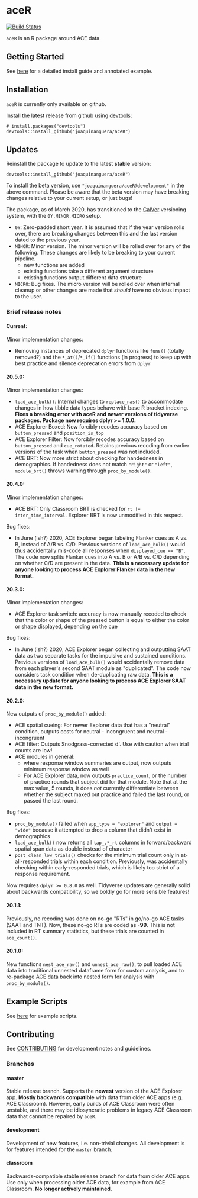 # aceR

[![Build Status](https://travis-ci.org/josegallegos07/aceR.svg?branch=master)](https://travis-ci.org/josegallegos07/aceR)

`aceR` is an R package around ACE data. 

## Getting Started

See [here](inst/docs/getting-started.md) for a detailed install guide and annotated example.

## Installation

`aceR` is currently only available on github.

Install the latest release from github using [devtools](https://github.com/hadley/devtools):

```
# install.packages("devtools")
devtools::install_github("joaquinanguera/aceR")
```

## Updates

Reinstall the package to update to the latest **stable** version:

```
devtools::install_github("joaquinanguera/aceR")
```

To install the beta version, use `"joaquinanguera/aceR@development"` in the above command. Please be aware that the beta version may have breaking changes relative to your current setup, or just bugs!

The package, as of March 2020, has transitioned to the [CalVer](https://calver.org/) versioning system, with the `0Y.MINOR.MICRO` setup.

- `0Y`: Zero-padded short year. It is assumed that if the year version rolls over, there are breaking changes between this and the last version dated to the previous year.
- `MINOR`: Minor version. The minor version will be rolled over for any of the following. These changes are likely to be breaking to your current pipeline.
    - new functions are added
    - existing functions take a different argument structure
    - existing functions output different data structure
- `MICRO`: Bug fixes. The micro version will be rolled over when internal cleanup or other changes are made that _should_ have no obvious impact to the user.

### Brief release notes

#### Current:

Minor implementation changes:

- Removing instances of deprecated `dplyr` functions like `funs()` (totally removed?) and the `*_at()`/`*_if()` functions (in progress) to keep up with best practice and silence deprecation errors from `dplyr`

#### 20.5.0:

Minor implementation changes:

- `load_ace_bulk()`: Internal changes to `replace_nas()` to accommodate changes in how tibble data types behave with base R bracket indexing. **Fixes a breaking error with aceR and newer versions of tidyverse packages. Package now requires dplyr >= 1.0.0.**
- ACE Explorer Boxed: Now forcibly recodes accuracy based on `button_pressed` and `position_is_top`
- ACE Explorer Filter: Now forcibly recodes accuracy based on `button_pressed` and `cue_rotated`. Retains previous recoding from earlier versions of the task when `button_pressed` was not included.
- ACE BRT: Now more strict about checking for handedness in demographics. If handedness does not match `"right"` or `"left"`, `module_brt()` throws warning through `proc_by_module()`.

#### 20.4.0:

Minor implementation changes:

- ACE BRT: Only Classroom BRT is checked for `rt != inter_time_interval`. Explorer BRT is now unmodified in this respect.

Bug fixes:

- In June (ish?) 2020, ACE Explorer began labeling Flanker cues as A vs. B, instead of A/B vs. C/D. Previous versions of `load_ace_bulk()` would thus accidentally mis-code all responses when `displayed_cue == "B"`. The code now splits Flanker cues into A vs. B or A/B vs. C/D depending on whether C/D are present in the data. **This is a necessary update for anyone looking to process ACE Explorer Flanker data in the new format.**

#### 20.3.0:

Minor implementation changes:

- ACE Explorer task switch: accuracy is now manually recoded to check that the color or shape of the pressed button is equal to either the color or shape displayed, depending on the cue

Bug fixes:

- In June (ish?) 2020, ACE Explorer began collecting and outputting SAAT data as two separate tasks for the impulsive and sustained conditions. Previous versions of `load_ace_bulk()` would accidentally remove data from each player's second SAAT module as "duplicated". The code now considers task condition when de-duplicating raw data. **This is a necessary update for anyone looking to process ACE Explorer SAAT data in the new format.**

#### 20.2.0:

New outputs of `proc_by_module()` added:

- ACE spatial cueing: For newer Explorer data that has a "neutral" condition, outputs costs for neutral - incongruent and neutral - incongruent
- ACE filter: Outputs Snodgrass-corrected d'. Use with caution when trial counts are low!
- ACE modules in general:
    - where response window summaries are output, now outputs minimum response window as well
    - For ACE Explorer data, now outputs `practice_count`, or the number of practice rounds that subject did for that module. Note that at the max value, 5 rounds, it does _not_ currently differentiate between whether the subject maxed out practice and failed the last round, or passed the last round.

Bug fixes:

- `proc_by_module()` failed when `app_type = "explorer"` and `output = "wide"` because it attempted to drop a column that didn't exist in demographics
- `load_ace_bulk()` now returns all `tap_.*_rt` columns in forward/backward spatial span data as double instead of character
- `post_clean_low_trials()` checks for the minimum trial count only in at-all-responded trials within each condition. Previously, was accidentally checking within early-responded trials, which is likely too strict of a response requirement.

Now requires `dplyr >= 0.8.0` as well. Tidyverse updates are generally solid about backwards compatibility, so we boldly go for more sensible features!

#### 20.1.1:

Previously, no recoding was done on no-go "RTs" in go/no-go ACE tasks (SAAT and TNT). Now, these no-go RTs are coded as **-99**. This is not included in RT summary statistics, but these trials are counted in `ace_count()`.

#### 20.1.0:

New functions `nest_ace_raw()` and `unnest_ace_raw()`, to pull loaded ACE data into traditional unnested dataframe form for custom analysis, and to re-package ACE data back into nested form for analysis with `proc_by_module()`.

## Example Scripts

See [here](scripts/) for example scripts.

## Contributing

See [CONTRIBUTING](CONTRIBUTING.md) for development notes and guidelines.

### Branches

#### master

Stable release branch. Supports the **newest** version of the ACE Explorer app. **Mostly backwards compatible** with data from older ACE apps (e.g. ACE Classroom). However, early builds of ACE Classroom were often unstable, and there may be idiosyncratic problems in legacy ACE Classroom data that cannot be repaired by `aceR`.

#### development 

Development of new features, i.e. non-trivial changes. All development is for features intended for the `master` branch.

#### classroom

Backwards-compatible stable release branch for data from older ACE apps. Use only when processing older ACE data, for example from ACE Classroom. **No longer actively maintained.**
